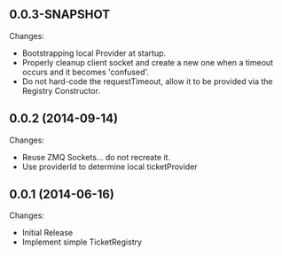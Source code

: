 
## 0.0.3-SNAPSHOT

Changes:

  - Bootstrapping local Provider at startup.
  - Properly cleanup client socket and create a
    new one when a timeout occurs and it becomes
    'confused'.
  - Do not hard-code the requestTimeout, allow it
    to be provided via the Registry Constructor.

## 0.0.2 (2014-09-14)

Changes:

  - Reuse ZMQ Sockets... do not recreate it.
  - Use providerId to determine local ticketProvider

## 0.0.1 (2014-06-16)

Changes:

  - Initial Release
  - Implement simple TicketRegistry
